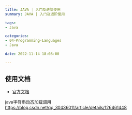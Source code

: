 ```yaml
---
title: JAVA | 入门及进阶使用
summary: JAVA | 入门及进阶使用

tags:
- Java

categories:
- 04-Programming-Languages
- Java

date: 2022-11-14 18:08:00

---
```


## 使用文档

+ [官方文档](https://docs.oracle.com/javase/8/docs/api/index.html)

java字符串动态加载调用
https://blog.csdn.net/qq_30436011/article/details/126461448
